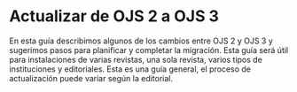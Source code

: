 # Actualizar de OJS 2 a OJS 3

En esta guía describimos algunos de los cambios entre OJS 2 y OJS 3 y sugerimos pasos para planificar y completar la migración. Esta guía será útil para instalaciones de varias revistas, una sola revista, varios tipos de instituciones y editoriales. Esta es una guía general, el proceso de actualización puede variar según la editorial.
